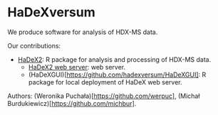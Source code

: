 # HaDeXversum

We produce software for analysis of HDX-MS data. 

Our contributions:
 - [HaDeX2](https://github.com/hadexversum/HaDeX2): R package for analysis and processing of HDX-MS data.
   - [HaDeX2 web server](https://hadex2.mslab-ibb.pl/): web server. 
   - (HaDeXGUI)[https://github.com/hadexversum/HaDeXGUI]: R package for local deployment of HaDeX web server.

  Authors: (Weronika Puchała)[https://github.com/werpuc], (Michał Burdukiewicz)[https://github.com/michbur].
  
